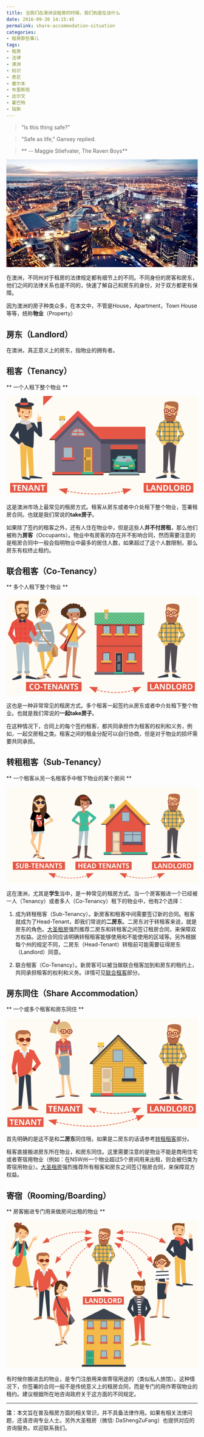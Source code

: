 ```yaml
---
title: 当我们在澳洲谈租房的时候，我们到底在谈什么
date: 2016-09-30 14:15:45
permalink: share-accommodation-situation
categories:
- 租房那些事儿
tags:
- 租房
- 法律
- 澳洲
- 知识
- 悉尼
- 墨尔本
- 布里斯班
- 达尔文
- 霍巴特
- 珀斯
---
```


>  "Is this thing safe?"

>  "Safe as life," Gansey replied.

>  ** -- Maggie Stiefvater, The Raven Boys**

![悉尼租房](/uploads/2016/10/sydney-night.jpg)

在澳洲，不同州对于租房的法律规定都有细节上的不同。不同身份的房客和房东，他们之间的法律关系也是不同的，快速了解自己和房东的身份，对于双方都更有保障。
<!-- more -->

因为澳洲的房子种类众多，在本文中，不管是House，Apartment，Town House等等，统称**物业**（Property）
## 房东（Landlord）
在澳洲，真正意义上的房东，指物业的拥有者。

## 租客（Tenancy）
** 一个人租下整个物业 **

![Tenant and Landlord](/uploads/2016/10/tenancy-landlord.png)

这是澳洲市场上最常见的租房方式。租客从房东或者中介处租下整个物业，签署租房合同。也就是我们常说的**take房子**。

如果除了签约的租客之外，还有人住在物业中，但是这些人**并不付房租**，那么他们被称为**房客**（Occupants）。物业中有房客的存在并不影响合同，然而需要注意的是租房合同中一般会指明物业中最多的居住人数，如果超过了这个人数限制，那么房东有权终止租约。

## 联合租客（Co-Tenancy）
** 多个人租下整个物业 **

![Tenant and Landlord](/uploads/2016/10/co-tenancy-landlord.png)

这也是一种非常常见的租房方式。多个租客一起签约从房东或者中介处租下整个物业。也就是我们常说的**一起take房子**。

在这种情况下，合同上的每个签约租客，都共同承担作为租客的权利和义务，例如，一起交房租之类。租客之间的租金分配可以自行协商，但是对于物业的损坏需要共同承担。

## 转租租客（Sub-Tenancy）
** 一个租客从另一名租客手中租下物业的某个房间 **

![Tenant and Landlord](/uploads/2016/10/sub-tenancy-landlord.png)

这在澳洲，尤其是**学生**当中，是一种常见的租房方式。当一个房客搬进一个已经被一人（Tenancy）或者多人（Co-Tenancy）租下的物业中，他有2个选择：

1. 成为转租租客（Sub-Tenancy）。新房客和租客中间需要签订新的合同。租客就成为了Head-Tenant，即我们常说的**二房东**。二房东对于转租客来说，就是房东的角色。[大圣租房](http://www.dszf.com.au)强烈推荐二房东和转租客之间签订租房合同，来保障双方权益。这份合同应该明确转租租客能够使用和不能使用的区域等。另外根据每个州的规定不同，二房东（Head-Tenant）转租前可能需要征得房东（Landlord）同意。

2. 联合租客（Co-Tenancy）。新房客可以被当做联合租客加到和房东的租约上，共同承担租客的权利和义务。详情可见[联合租客](#联合租客（Co-Tenancy）)部分。

## 房东同住（Share Accommodation）
** 一个或多个租客和房东同住 **

![Tenant and Landlord](/uploads/2016/10/share-tenancy-landlord.png)

首先明确的是这不是和**二房东**同住哦，如果是二房东的话请参考[转租租客](#转租租客（Sub-Tenancy）)部分。

租客直接搬进房东所在物业，和房东同住。这里需要注意的是物业不能是商用住宅或者寄宿用物业（例如：在NSW州一个物业超过5个房间用来出租，则会被归类为寄宿用物业）。[大圣租房](http://www.dszf.com.au)强烈推荐所有租客和房东之间签订租房合同，来保障双方权益。

## 寄宿（Rooming/Boarding）
** 房客搬进专门用来做房间出租的物业 **

![Tenant and Landlord](/uploads/2016/10/rooming.png)

有时候你搬进去的物业，是专门注册用来做寄宿用途的（类似私人旅馆）。这种情况下，你签署的合同一般不是传统意义上的租房合同，而是专门的用作寄宿物业的租约。建议根据所在地咨询政府关于这方面的不同规定。

---

**注**：本文旨在普及租房方面的相关常识，并不具备法律作用。如果有相关法律问题，还请咨询专业人士。另外大圣租房（微信: DaShengZuFang）也提供对应的咨询服务。欢迎联系我们。

